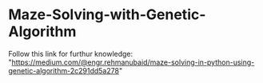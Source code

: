 # Maze-Solving-with-Genetic-Algorithm
Follow this link for furthur knowledge:     "https://medium.com/@engr.rehmanubaid/maze-solving-in-python-using-genetic-algorithm-2c291dd5a278"
